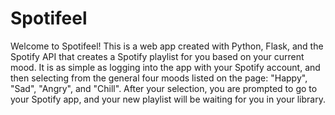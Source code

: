 # Spotifeel

Welcome to Spotifeel! This is a web app created with Python, Flask, and the Spotify API that creates a Spotify playlist for you based on your current mood.
It is as simple as logging into the app with your Spotify account, and then selecting from the general four moods listed on the page: "Happy", "Sad",
"Angry", and "Chill". After your selection, you are prompted to go to your Spotify app, and your new playlist will be waiting for you in your library.

